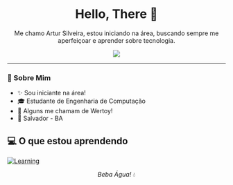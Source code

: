 <h1 align="center">Hello, There 👋</h1>

<p align="center">
  Me chamo Artur Silveira, estou iniciando na área, buscando sempre me aperfeiçoar e aprender sobre tecnologia.
</p>

<p align="center">
  <a href="https://www.linkedin.com/in/arturcsilveira">
    <img src="https://img.shields.io/badge/LinkedIn-0A66C2?logo=linkedin&logoColor=white&style=for-the-badge">
  </a>
</p>

---

### 🧠 Sobre Mim

- ✨ Sou iniciante na área!
- 🎓 Estudante de Engenharia de Computação
- 🤔 Alguns me chamam de Wertoy!
- 📌 Salvador - BA

## 💻 O que estou aprendendo

[![Learning](https://skillicons.dev/icons?i=html,css,js,figma,github,git,c,py,&theme=light)](https://skillicons.dev)

<p align="center">
  <em>Beba Água!</em> 💧
</p>
